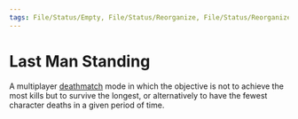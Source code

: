```yaml
---
tags: File/Status/Empty, File/Status/Reorganize, File/Status/Reorganize, File/Status/Recategorize, File/Status/Summarize, File/Status/Structuralize
---
```


# Last Man Standing


A multiplayer [deathmatch](https://en.wikipedia.org/wiki/Glossary_of_video_game_terms#deathmatch) mode in which the objective is not to achieve the most kills but to survive the longest, or alternatively to have the fewest character deaths in a given period of time.


